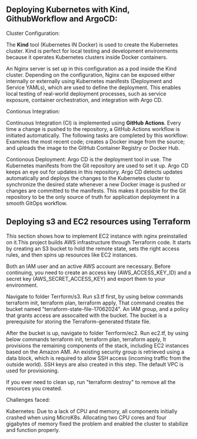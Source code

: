 ## Deploying Kubernetes with Kind, GithubWorkflow and ArgoCD:

Cluster Configuration:

The **Kind** tool (Kubernetes IN Docker) is used to create the Kubernetes cluster. Kind is perfect for local testing and development environments because it operates Kubernetes clusters inside Docker containers.

An Nginx server is set up in this configuration as a pod inside the Kind cluster. Depending on the configuration, Nginx can be exposed either internally or externally using Kubernetes manifests (Deployment and Service YAMLs), which are used to define the deployment. This enables local testing of real-world deployment processes, such as service exposure, container orchestration, and integration with Argo CD.

Contionus Integration:

Continuous Integration (CI) is implemented using **GitHub Actions**. Every time a change is pushed to the repository, a GitHub Actions workflow is initiated automatically. The following tasks are completed by this workflow:
Examines the most recent code; creates a Docker image from the source; and uploads the image to the GitHub Container Registry or Docker Hub.

Contionous Deployment:
Argo CD is the deployment tool in use. The Kubernetes manifests from the Git repository are used to set it up. Argo CD keeps an eye out for updates in this repository. Argo CD detects updates automatically and deploys the changes to the Kubernetes cluster to synchronize the desired state whenever a new Docker image is pushed or changes are committed to the manifests. This makes it possible for the Git repository to be the only source of truth for application deployment in a smooth GitOps workflow.


## Deploying s3 and EC2 resources using Terraform

This section shows how to implement EC2 instance with nginx preinstalled on it.This project builds AWS infrastructure through Terraform code. It starts by creating an S3 bucket to hold the remote state, sets the right access rules, and then spins up resources like EC2 instances.

Both an IAM user and an active AWS account are necessary. Before continuing, you need to create an access key (AWS_ACCESS_KEY_ID) and a secret key (AWS_SECRET_ACCESS_KEY) and export them to your environment.

Navigate to folder Terrform/s3. Run s3.tf first, by using below commands
terraform init,
terraform plan,
terraform apply,
That command creates the bucket named "terraform-state-file-17062024". An IAM group, and a policy that grants access are assocaited with the bucket. The bucket is a prerequisite for storing the Terraform-generated tfstate file.

After the bucket is up, navigate to folder Terrform/ec2. Run ec2.tf, by using below commands
terraform init,
terraform plan,
terraform apply,
It provisions the remaining components of the stack, including EC2 instances based on the Amazon AMI. An existing security group is retrieved using a data block, which is required to allow SSH access (incoming traffic from the outside world). SSH keys are also created in this step. The default VPC is used for provisioning.

If you ever need to clean up, run "terraform destroy" to remove all the resources you created.

Challenges faced:

Kubernetes:
Due to a lack of CPU and memory, all components initially crashed when using MicroK8s. Allocating two CPU cores and four gigabytes of memory fixed the problem and enabled the cluster to stabilize and function properly.
